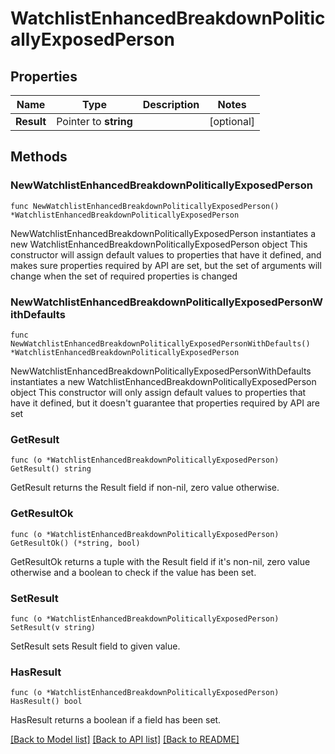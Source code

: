# WatchlistEnhancedBreakdownPoliticallyExposedPerson

## Properties

Name | Type | Description | Notes
------------ | ------------- | ------------- | -------------
**Result** | Pointer to **string** |  | [optional] 

## Methods

### NewWatchlistEnhancedBreakdownPoliticallyExposedPerson

`func NewWatchlistEnhancedBreakdownPoliticallyExposedPerson() *WatchlistEnhancedBreakdownPoliticallyExposedPerson`

NewWatchlistEnhancedBreakdownPoliticallyExposedPerson instantiates a new WatchlistEnhancedBreakdownPoliticallyExposedPerson object
This constructor will assign default values to properties that have it defined,
and makes sure properties required by API are set, but the set of arguments
will change when the set of required properties is changed

### NewWatchlistEnhancedBreakdownPoliticallyExposedPersonWithDefaults

`func NewWatchlistEnhancedBreakdownPoliticallyExposedPersonWithDefaults() *WatchlistEnhancedBreakdownPoliticallyExposedPerson`

NewWatchlistEnhancedBreakdownPoliticallyExposedPersonWithDefaults instantiates a new WatchlistEnhancedBreakdownPoliticallyExposedPerson object
This constructor will only assign default values to properties that have it defined,
but it doesn't guarantee that properties required by API are set

### GetResult

`func (o *WatchlistEnhancedBreakdownPoliticallyExposedPerson) GetResult() string`

GetResult returns the Result field if non-nil, zero value otherwise.

### GetResultOk

`func (o *WatchlistEnhancedBreakdownPoliticallyExposedPerson) GetResultOk() (*string, bool)`

GetResultOk returns a tuple with the Result field if it's non-nil, zero value otherwise
and a boolean to check if the value has been set.

### SetResult

`func (o *WatchlistEnhancedBreakdownPoliticallyExposedPerson) SetResult(v string)`

SetResult sets Result field to given value.

### HasResult

`func (o *WatchlistEnhancedBreakdownPoliticallyExposedPerson) HasResult() bool`

HasResult returns a boolean if a field has been set.


[[Back to Model list]](../README.md#documentation-for-models) [[Back to API list]](../README.md#documentation-for-api-endpoints) [[Back to README]](../README.md)


